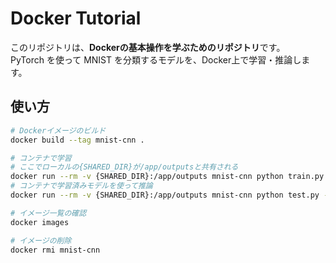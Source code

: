 # Docker Tutorial
このリポジトリは、**Dockerの基本操作を学ぶためのリポジトリ**です。  
PyTorch を使って MNIST を分類するモデルを、Docker上で学習・推論します。

## 使い方
```bash
# Dockerイメージのビルド
docker build --tag mnist-cnn .

# コンテナで学習
# ここでローカルの{SHARED_DIR}が/app/outputsと共有される
docker run --rm -v {SHARED_DIR}:/app/outputs mnist-cnn python train.py --save-path outputs/mnist_cnn.pth
# コンテナで学習済みモデルを使って推論
docker run --rm -v {SHARED_DIR}:/app/outputs mnist-cnn python test.py --model-path outputs/mnist_cnn.pth

# イメージ一覧の確認
docker images

# イメージの削除
docker rmi mnist-cnn
